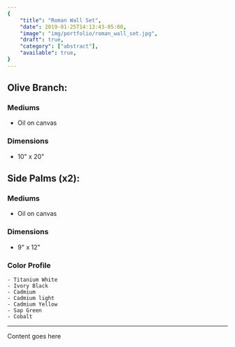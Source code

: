 ```yaml
---
{
    "title": "Roman Wall Set",
    "date": 2019-01-25T14:13:43-05:00,
    "image": "img/portfolio/roman_wall_set.jpg",
    "draft": true,
    "category": ["abstract"],
    "available": true,
}
---
```

## Olive Branch:

### Mediums
- Oil on canvas
### Dimensions
- 10" x 20"

## Side Palms (x2):

### Mediums
- Oil on canvas
### Dimensions
- 9" x 12"

### Color Profile
    - Titanium White
    - Ivory Black
    - Cadmium
    - Cadmium light
    - Cadmium Yellow
    - Sap Green
    - Cobalt


---

Content goes here